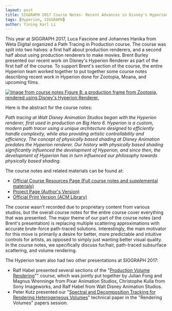 ```yaml
---
layout: post
title: SIGGRAPH 2017 Course Notes- Recent Advances in Disney's Hyperion Renderer
tags: [Hyperion, SIGGRAPH]
author: Yining Karl Li
---
```


This year at SIGGRAPH 2017, Luca Fascione and Johannes Hanika from Weta Digital organized a Path Tracing in Production course.
The course was split into two halves: a first half about production renderers, and a second half about using production renderers to make movies.
Brent Burley presented our recent work on Disney's Hyperion Renderer as part of the first half of the course.
To support Brent's section of the course, the entire Hyperion team worked together to put together some course notes describing recent work in Hyperion done for Zootopia, Moana, and upcoming films.

[![Image from course notes Figure 8: a production frame from Zootopia, rendered using Disney's Hyperion Renderer.]({{site.url}}/content/images/2017/Jul/preview/course_notes_zootopia.jpg)]({{site.url}}/content/images/2017/Jul/course_notes_zootopia.png)

Here is the abstract for the course notes:

*Path tracing at Walt Disney Animation Studios began with the Hyperion renderer, first used in production on Big Hero 6. Hyperion is a custom, modern path tracer using a unique architecture designed to efficiently handle complexity, while also providing artistic controllability and efficiency.
The concept of physically based shading at Disney Animation predates the Hyperion renderer. Our history with physically based shading significantly influenced the development of Hyperion, and since then, the development of Hyperion has in turn influenced our philosophy towards physically based shading.*

The course notes and related materials can be found at:

* [Official Course Resources Page (Full course notes and supplemental materials)](https://jo.dreggn.org/path-tracing-in-production/2017/index.html)
* [Project Page (Author's Version)](https://www.yiningkarlli.com/projects/ptcourse2017.html)
* [Official Print Version (ACM Library)](https://dl.acm.org/citation.cfm?doid=3084873.3084904)

The course wasn't recorded due to proprietary content from various studios, but the overall course notes for the entire course cover everything that was presented.
The major theme of our part of the course notes (and Brent's presentation) is replacing multiple scattering approximations with accurate brute-force path-traced solutions.
Interestingly, the main motivator for this move is primarily a desire for better, more predictable and intuitive controls for artists, as opposed to simply just wanting better visual quality.
In the course notes, we specifically discuss fur/hair, path-traced subsurface scattering, and volume rendering.

The Hyperion team also had two other presentations at SIGGRAPH 2017:

* Ralf Habel presented several sections of the "[Production Volume Rendering](https://graphics.pixar.com/library/ProductionVolumeRendering/)"" course, which was jointly put together by Julian Fong and Magnus Wrenninge from Pixar Animation Studios, Christophe Kulla from Sony Imageworks, and Ralf Habel from Walt Disney Animation Studios.
* Peter Kutz presented our "[Spectral and Decomposition Tracking for Rendering Heterogeneous Volumes](https://blog.yiningkarlli.com/2017/07/spectral-and-decomposition-tracking.html)" technical paper in the "Rendering Volumes" papers session.

